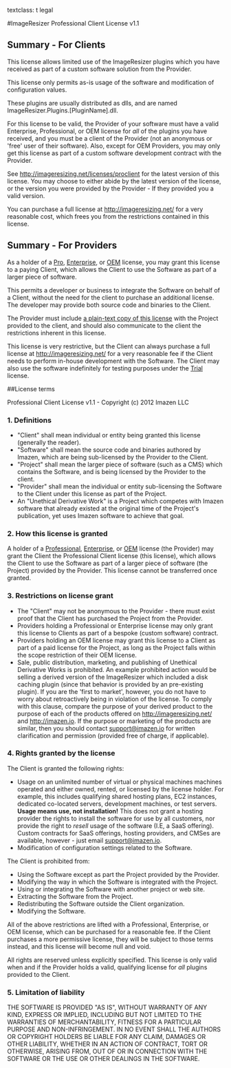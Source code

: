 textclass: t legal

#ImageResizer Professional Client License v1.1

## Summary - For Clients

This license allows limited use of the ImageResizer plugins which you have received as part of a custom software solution from the Provider.

This license only permits as-is usage of the software and modification of configuration values.

These plugins are usually distributed as dlls, and are named ImageResizer.Plugins.[PluginName].dll.

For this license to be valid, the Provider of your software must have a valid Enterprise, Professional, or OEM license for *all* of the plugins you have received, and you must be a client of the Provider (not an anonymous or 'free' user of their software). Also, except for OEM Providers, you may only get this license as part of a custom software development contract with the Provider.

See http://imageresizing.net/licenses/proclient for the latest version of this license. You may choose to either abide by the latest version of the license, or the version you were provided by the Provider - If they provided you a valid version. 

You can purchase a full license at http://imageresizing.net/ for a very reasonable cost, which frees you from the restrictions contained in this license.

## Summary - For Providers

As a holder of a [Pro][pro], [Enterprise][enterprise], or [OEM][oem] license, you may grant this license to a paying Client, which allows the Client to use the Software as part of a larger piece of software.

This permits a developer or business to integrate the Software on behalf of a Client, without the need for the client to purchase an additional license. The developer may provide both source code and binaries to the Client.

The Provider must include [a plain-text copy of this license](/attachments/client-license.txt) with the Project provided to the client, and should also communicate to the client the restrictions inherent in this license.

This license is very restrictive, but the Client can always purchase a full license at http://imageresizing.net/ for a very reasonable fee if the Client needs to perform in-house development with the Software. The Client may also use the software indefinitely for testing purposes under the [Trial][trial] license.

##License terms

Professional Client License v1.1 - Copyright (c) 2012 Imazen LLC

### 1. Definitions

* "Client" shall mean individual or entity being granted this license (generally the reader).
* "Software" shall mean the source code and binaries authored by Imazen, which are being sub-licensed by the Provider to the Client.
* "Project" shall mean the larger piece of software (such as a CMS) which contains the Software, and is being licensed by the Provider to the client.
* "Provider" shall mean the individual or entity sub-licensing the Software to the Client under this license as part of the Project.
* An "Unethical Derivative Work" is a Project which competes with Imazen software that already existed at the original time of the Project's publication, yet uses Imazen software to achieve that goal. 


### 2. How this license is granted

A holder of a [Professional][pro], [Enterprise][enterprise], or [OEM][oem] license (the Provider) may grant the Client the Professional Client license (this license), which allows the Client to use the Software as part of a larger piece of software (the Project) provided by the Provider. This license cannot be transferred once granted.

### 3. Restrictions on license grant

* The "Client" may not be anonymous to the Provider - there must exist proof that the Client has purchased the Project from the Provider. 
* Providers holding a Professional or Enterprise license may only grant this license to Clients as part of a bespoke (custom software) contract. 
* Providers holding an OEM license may grant this license to a Client as part of a paid license for the Project, as long as the Project falls within the scope restriction of their OEM license. 
* Sale, public distribution, marketing, and publishing of Unethical Derivative Works is prohibited. An example prohibited action would be selling a derived version of the ImageResizer which included a disk caching plugin (since that behavior is provided by an pre-existing plugin). If you are the 'first to market', however, you do not have to worry about retroactively being in violation of the license. To comply with this clause, compare the purpose of your derived product 
to the purpose of each of the products offered on <http://imageresizing.net/> and <http://imazen.io>.
If the purpose or marketing of the products are similar, then you should contact 
support@imazen.io for written clarification and permission (provided free of charge, if applicable).

### 4. Rights granted by the license

The Client is granted the following rights:

 * Usage on an unlimited number of virtual or physical machines machines operated and either owned, rented, or licensed by the license holder. For example, this includes qualifying shared hosting plans, EC2 instances, dedicated co-located servers, development machines, or test servers. **Usage means use, not installation!** This does not grant a hosting provider the rights to install the software for use by all customers, nor provide the right to *resell* usage of the software (I.E, a SaaS offering). Custom contracts for SaaS offerings, hosting providers, and CMSes are available, however - just email support@imazen.io.
 * Modification of configuration settings related to the Software.

The Client is prohibited from:

 * Using the Software except as part the Project provided by the Provider.
 * Modifying the way in which the Software is integrated with the Project.
 * Using or integrating the Software with another project or web site.
 * Extracting the Software from the Project.
 * Redistributing the Software outside the Client organization.
 * Modifying the Software.

All of the above restrictions are lifted with a Professional, Enterprise, or OEM license, which can be purchased for a reasonable fee.
If the Client purchases a more permissive license, they will be subject to those terms instead, and this license will become null and void.

All rights are reserved unless explicitly specified. This license is only valid when and if the Provider holds a valid, qualifying license for *all* plugins provided to the Client.


### 5. Limitation of liability

THE SOFTWARE IS PROVIDED "AS IS", WITHOUT WARRANTY OF ANY KIND, EXPRESS OR
IMPLIED, INCLUDING BUT NOT LIMITED TO THE WARRANTIES OF MERCHANTABILITY,
FITNESS FOR A PARTICULAR PURPOSE AND NON-INFRINGEMENT. IN NO EVENT SHALL THE
AUTHORS OR COPYRIGHT HOLDERS BE LIABLE FOR ANY CLAIM, DAMAGES OR OTHER
LIABILITY, WHETHER IN AN ACTION OF CONTRACT, TORT OR OTHERWISE, ARISING FROM,
OUT OF OR IN CONNECTION WITH THE SOFTWARE OR THE USE OR OTHER DEALINGS IN
THE SOFTWARE.

[freedom]: /licenses/freedom  "Resizer Freedom License"
[trial]: /licenses/trial  "Resizer Trial License"
[pro]: /licenses/pro  "Resizer Professional License"
[proclient]: /licenses/proclient  "Resizer Professional Client License"
[enterprise]: /licenses/enterprise  "Resizer Enterprise License"
[oem]: /licenses/oem  "Resizer OEM License"